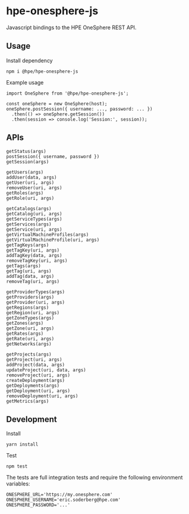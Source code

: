 # hpe-onesphere-js
Javascript bindings to the HPE OneSphere REST API.

## Usage

Install dependency

```
npm i @hpe/hpe-onesphere-js
```

Example usage

```
import OneSphere from '@hpe/hpe-onesphere-js';

const oneSphere = new OneSphere(host);
oneSphere.postSession({ username: ..., password: ... })
  .then(() => oneSphere.getSession())
  .then(session => console.log('Session:', session));
```

## APIs

```
getStatus(args)
postSession({ username, password })
getSession(args)

getUsers(args)
addUser(data, args)
getUser(uri, args)
removeUser(uri, args)
getRoles(args)
getRole(uri, args)

getCatalogs(args)
getCatalog(uri, args)
getServiceTypes(args)
getServices(args)
getService(uri, args)
getVirtualMachineProfiles(args)
getVirtualMachineProfile(uri, args)
getTagKeys(args)
getTagKey(uri, args)
addTagKey(data, args)
removeTagKey(uri, args)
getTags(args)
getTag(uri, args)
addTag(data, args)
removeTag(uri, args)

getProviderTypes(args)
getProviders(args)
getProvider(uri, args)
getRegions(args)
getRegion(uri, args)
getZoneTypes(args)
getZones(args)
getZone(uri, args)
getRates(args)
getRate(uri, args)
getNetworks(args)

getProjects(args)
getProject(uri, args)
addProject(data, args)
updateProject(uri, data, args)
removeProject(uri, args)
createDeployment(args)
getDeployments(args)
getDeployment(uri, args)
removeDeployment(uri, args)
getMetrics(args)
```

## Development

Install
```
yarn install
```

Test
```
npm test
```

The tests are full integration tests and require the following environment variables:

```
ONESPHERE_URL='https://my.onesphere.com'
ONESPHERE_USERNAME='eric.soderberg@hpe.com'
ONESPHERE_PASSWORD='...'
```
